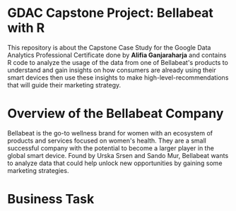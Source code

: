 # GDAC Capstone Project: Bellabeat with R
This repository is about the Capstone Case Study for the Google Data Analytics Professional Certificate done by **Alifia Ganjaraharja** and contains R code to analyze the usage of the data from one of Bellabeat's products to understand and gain insights on how consumers are already using their smart devices then use these insights to make high-level-recommendations that will guide their marketing strategy.

# Overview of the Bellabeat Company
Bellabeat is the go-to wellness brand for women with an ecosystem of products and services focused on women's health. They are a small successful company with the potential to become a larger player in the global smart device. Found by Urska Srsen and Sando Mur, Bellabeat wants to analyze data that could help unlock new opportunities by gaining some marketing strategies.

# Business Task


